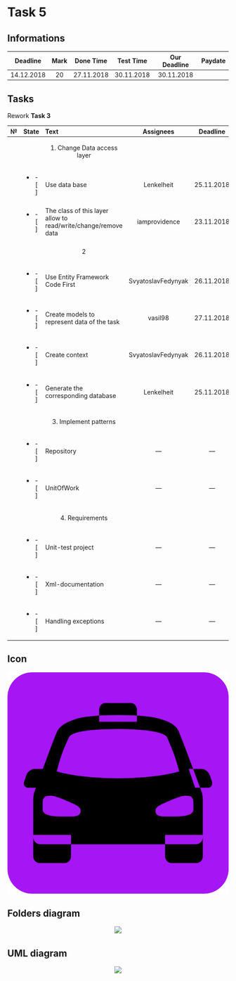# Task 5

## Informations

| Deadline |Mark|Done Time |Test Time |Our Deadline|Paydate|
|:--------:|:--:|:--------:|:--------:|:----------:|:-----:|
|14.12.2018| 20 |27.11.2018|30.11.2018|30.11.2018 |       |


## Tasks

Rework **Task 3**

|№|          State         |                            Text                                           |   Assignees  |  Deadline  |
|-|:----------------------:|:--------------------------------------------------------------------------|:------------:|:----------:|
| |                        | <p align="center">      1. Change Data access layer</p>                   |              |            |
| |<ul><li>- [ ] </li></ul>| Use data base                                                             | Lenkelheit   | 25.11.2018 |
| |<ul><li>- [ ] </li></ul>| The class of this layer allow to read/write/change/remove data            |iamprovidence | 23.11.2018 |
| |                        | <p align="center">      2      </p>                                       |              |            |
| |<ul><li>- [ ] </li></ul>| Use Entity Framework Code First                                         |SvyatoslavFedynyak|26.11.2018|
| |<ul><li>- [ ] </li></ul>| Create models to represent data of the task                               |vasil98         |27.11.2018|
| |<ul><li>- [ ] </li></ul>| Create context                                                          |SvyatoslavFedynyak|26.11.2018|
| |<ul><li>- [ ] </li></ul>| Generate the corresponding database                                       |  Lenkelheit  | 25.11.2018 |
| |                        | <p align="center">      3.  Implement patterns  </p>                      |              |            |
| |<ul><li>- [ ] </li></ul>| Repository                                                                |      —       |      —     |
| |<ul><li>- [ ] </li></ul>| UnitOfWork                                                                |      —       |      —     |
| |                        | <p align="center"> 4. Requirements </p>                                   |              |            |
| |<ul><li>- [ ] </li></ul>| Unit-test project                                                         |      —       |      —     |
| |<ul><li>- [ ] </li></ul>| Xml-documentation                                                         |      —       |      —     |
| |<ul><li>- [ ] </li></ul>| Handling exceptions                                                       |      —       |      —     |

## Icon

<p align="center">
  <img src="/Images/Task5/ico.png">
</p>

## Folders diagram

<p align="center">
  <img src="/Images/Task5/files.png">
</p>

## UML diagram

<p align="center">
  <img src="/Images/Task5/uml.png">
</p>
 
